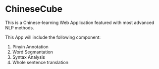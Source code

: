 ChineseCube
===========

This is a Chinese-learning Web Application featured with most advanced NLP methods.

This App will include the following component:
1) Pinyin Annotation
2) Word Segmantation
3) Syntax Analysis
4) Whole sentence translation
